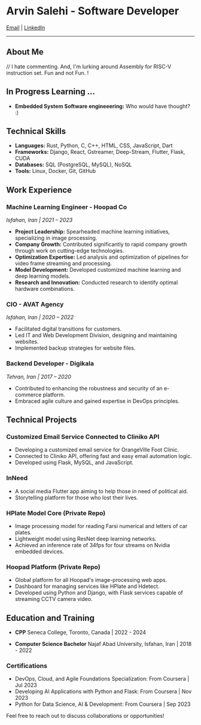 # Arvin Salehi - Software Developer

[Email](mailto:arvinsalehi99@gmail.com) | [LinkedIn](https://www.linkedin.com/in/arvin-salehi-55768120a/)

---
## About Me
// I hate commenting. And, I'm lurking around Assembly for RISC-V instruction set. Fun and not Fun. !

## In Progress Learning ...
- **Embedded System Software engineeering:** Who would have thought? :)

## Technical Skills
- **Languages:** Rust, Python, C, C++, HTML, CSS, JavaScript, Dart
- **Frameworks:** Django, React, Gstreamer, Deep-Stream, Flutter, Flask, CUDA
- **Databases:** SQL (PostgreSQL, MySQL), NoSQL
- **Tools:** Linux, Docker, Git, GitHub

## Work Experience

### Machine Learning Engineer - Hoopad Co
_Isfahan, Iran | 2021 – 2023_
- **Project Leadership:** Spearheaded machine learning initiatives, specializing in image processing.
- **Company Growth:** Contributed significantly to rapid company growth through work on cutting-edge technologies.
- **Optimization Expertise:** Led analysis and optimization of pipelines for video frame streaming and processing.
- **Model Development:** Developed customized machine learning and deep learning models.
- **Research and Innovation:** Conducted research to identify optimal hardware combinations.

### CIO - AVAT Agency
_Isfahan, Iran | 2020 – 2022_
- Facilitated digital transitions for customers.
- Led IT and Web Development Division, designing and maintaining websites.
- Implemented backup strategies for website files.

### Backend Developer - Digikala
_Tehran, Iran | 2017 – 2020_
- Contributed to enhancing the robustness and security of an e-commerce platform.
- Embraced agile culture and gained expertise in DevOps principles.

## Technical Projects

### Customized Email Service Connected to Cliniko API
- Developing a customized email service for OrangeVille Foot Clinic.
- Connected to Cliniko API, offering fast and easy email automation logic.
- Developed using Flask, MySQL, and JavaScript.

### InNeed
- A social media Flutter app aiming to help those in need of political aid.
- Storytelling platform for those who lost their lives.

### HPlate Model Core (Private Repo)
- Image processing model for reading Farsi numerical and letters of car plates.
- Lightweight model using ResNet deep learning networks.
- Achieved an inference rate of 34fps for four streams on Nvidia embedded devices.

### Hoopad Platform (Private Repo)
- Global platform for all Hoopad's image-processing web apps.
- Dashboard for managing services like HPlate and Hdetect.
- Developed using Python and Django, with Flask services capable of streaming CCTV camera video.

## Education and Training
- **CPP**
  Seneca College, Toronto, Canada | 2022 - 2024

- **Computer Science Bachelor**
  Najaf Abad University, Isfahan, Iran | 2018 - 2022

### Certifications
- DevOps, Cloud, and Agile Foundations Specialization: From Coursera | Jul 2023
- Developing AI Applications with Python and Flask: From Coursera | Nov 2023
- Python for Data Science, AI & Development: From Coursera | Sep 2023

Feel free to reach out to discuss collaborations or opportunities!
